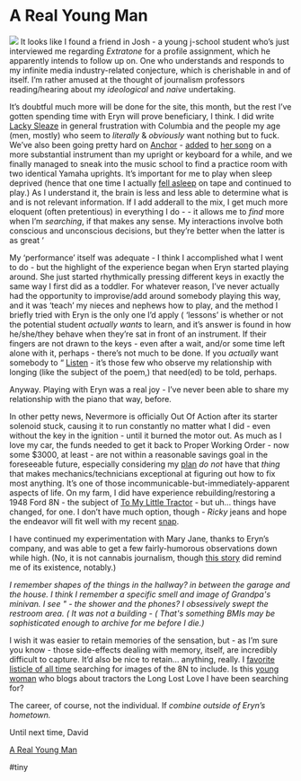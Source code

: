# A Real Young Man

![](A%20Real%20Young%20Man/a282b7a6-06e5-442b-8592-2886fdceb1d9.png)
It looks like I found a friend in Josh - a young j-school student who’s just interviewed me regarding *Extratone* for a profile assignment, which he apparently intends to follow up on. One who understands and responds to my infinite media industry-related conjecture, which is cherishable in and of itself. I’m rather amused at the thought of journalism professors reading/hearing about my *ideological* and *naive* undertaking. 

It’s doubtful much more will be done for the site, this month, but the rest I’ve gotten spending time with Eryn will prove beneficiary, I think. I did write [Lacky Sleaze](http://bit.ly/smutsleaze) in general frustration with Columbia and the people my age (men, mostly) who seem to *literally* & *obviously* want nothing but to fuck. We’ve also been going pretty hard on [Anchor](http://extratone.com/anchor) - [added](https://www.periscope.tv/AsphaltApostle/1OdKrygYYvVxX?t=50m41s) to [her song](https://soundcloud.com/chordoslut/sultry) on a more substantial instrument than my upright or keyboard for a while, and we finally managed to sneak into the music school to find a practice room with two identical Yamaha uprights. It’s important for me to play when sleep deprived (hence that one time I actually [fell asleep](https://soundcloud.com/digivoid/asleep)  on tape and continued to play.) As I understand it, the brain is less and less able to determine what is and is not relevant information. If I add adderall to the mix, I get much more eloquent (often pretentious) in everything I do - - it allows me to *find* more when I’m *searching*, if that makes any sense. My interactions involve both conscious and unconscious decisions, but they’re better when the latter is as great ‘

My ‘performance’ itself was adequate - I think I accomplished what I went to do - but the highlight of the experience began when Eryn started playing around. She just started rhythmically pressing different keys in exactly the same way I first did as a toddler. For whatever reason, I’ve never actually had the opportunity to improvise/add around somebody playing this way, and it was  ‘teach’ my nieces and nephews how to play, and the method I briefly tried with Eryn is the only one I’d apply ( ‘lessons’ is whether or not the potential student *actually wants* to learn, and it’s answer is found in how he/she/they behave when they’re sat in front of an instrument. If their fingers are not drawn to the keys - even after a wait, and/or some time left alone with it, perhaps - there’s not much to be done. If you *actually* want somebody to “ [Listen](http://bit.ly/referencetradition) - it’s those few who observe my relationship with longing (like the subject of the poem,) that need(ed) to be told, perhaps.

Anyway. Playing with Eryn was a real joy - I’ve never been able to share my relationship with the piano that way, before.

In other petty news, Nevermore is officially Out Of Action after its starter solenoid stuck, causing it to run constantly no matter what I did - even without the key in the ignition - until it burned the motor out. As much as I love my car, the funds needed to get it back to Proper Working Order - now some $3000, at least - are not within a reasonable savings goal in the foreseeable future, especially considering my [plan](http://bit.ly/freq10) *do not* have that *thing* that makes mechanics/technicians exceptional at figuring out how to fix most anything. It’s one of those incommunicable-but-immediately-apparent aspects of life. On my farm, I did have experience rebuilding/restoring a 1948 Ford 8N - the subject of [To My Little Tractor](http://bit.ly/feeblespdf) - but uh… things have changed, for one. I don’t have much option, though - *Ricky* jeans and hope the endeavor will fit well with my recent [snap](https://youtu.be/pmrVPelvhRo). 

I have continued my experimentation with Mary Jane, thanks to Eryn’s company, and was able to get a few fairly-humorous observations down while high. (No, it is not cannabis journalism, though [this story](https://www.cjr.org/business_of_news/high-times-legalization-news.php) did remind me of its existence, notably.) 

*I remember shapes of the things in the hallway? in between the garage and the house. I think I remember a specific smell and image of Grandpa's minivan. I see*  *"*  *-* *the shower and the phones? I obsessively swept the restroom area.*  *(* *It was not a building*  *-*  *(* *That's something BMIs may be sophisticated enough to archive for me before I die.)*

I wish it was easier to retain memories of the sensation, but - as I’m sure you know - those side-effects dealing with memory, itself, are incredibly difficult to capture. It’d also be nice to retain… anything, really. I [favorite listicle of all time](http://antiquetractorblog.com/2015/05/25/why-i-love-the-8n-ford/) searching for images of the 8N to include. Is this [young woman](https://twitter.com/RachelGingell) who blogs about tractors the Long Lost Love I have been searching for? 

The career, of course, not the individual. If  *combine outside of Eryn’s hometown.*

Until next time,
David

[A Real Young Man](https://tinyletter.com/DavidBlue/letters/a-real-young-man) 

#tiny